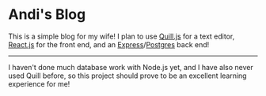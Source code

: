 # Andi's Blog

This is a simple blog for my wife! I plan to use [Quill.js](https://quilljs.com/)
for a text editor, [React.js](https://reactjs.org/) for the front end, and
an [Express](https://expressjs.com/)/[Postgres](https://www.postgresql.org/)
back end!

---

I haven't done much database work with Node.js yet, and I have also never used
Quill before, so this project should prove to be an excellent learning experience
for me!
